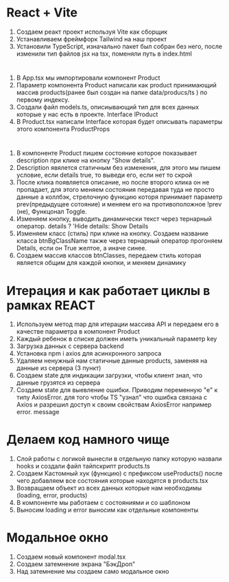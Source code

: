 # React + Vite

1. Создаем реакт проект используя Vite как сборщик
2. Устанавливаем фреймфорк Tailwind на наш проект
3. Установили TypeScript, изначально пакет был собран без него, после изменили тип файлов jsx на tsx, поменяли путь в index.html

# 

1. В Аpp.tsx мы импортировали компонент Product
2. Параметр компонента Product написали как product принимающий массив products(ранее был создан на папке data/producs/ts ) по первому индексу.
3. Cоздали  файл models.ts, описиывающий тип для всех данных которые у нас есть в проекте.  Interface IProduct
4. В Product.tsx написали Interface которая будет описывать параметры этого компонента ProductProps

#

1. В компоненте Product пишем состояние которое  показывает description при клике на кнопку "Show details".
2. Description явялется статичным без изменения, для этого мы пишем условие, если details true, то выведи его, если нет то скрой
3. После клика появляется описание, но после второго клика он не пропадает, для этого меняем состояния передавая туда не просто данные а коллбэк, стрелочную функцию которя принимает параметр prev(предыдущее сотояние) и меняем его на противоположное !prev (не), Функцонал Toggle.
4. Изменяем кнопку, выводить динамически текст через тернарный оператор. details ? 'Hide details: Show Details
5. Изменяем класс (стиль) при клике на кнопку. Создаем название класса btnBgClassName также через тернарный оператор прогоняем Details, если он True желтое, а иначе синее.
6. Создаем массив классов btnClasses, передаем стиль которая является общим для каждой кнопки, и меняем динамику 

# Итерация и как работает циклы в рамках REACT 

1. Используем метод map для итерации массива API и передаем его в качестве параметра в компонент Product
2. Каждый ребенок в списке должен иметь уникальный параметр key 
3. Загрузка данных с сервера backend
4. Установка npm i axios для асинхронного запроса
5. Удаляем ненужный нам статичные данные products, заменяя на данные из сервера (3 пункт)
6. Cоздаем state для индикации загрузки, чтобы клиент знал, что данные грузятся из сервера
7. Cоздаем state для выевление ошибки. Приводим переменную "e" к типу AxiosError. для того чтобы TS "узнал" что ошибка связана с Axios и разрешил доступ к своим свойствам AxiosError например error. message

# Делаем код намного чище

1. Слой работы с логикой вынесли в отдельную папку которую назвали hooks и создали файл тайпскрипт products.ts
2. Создаем Кастомный хук (функцию) с префиксом useProducts() после чего добавляем все состояния которые находятся в products.tsx 
3. Возвращаем объект из всех данных которые нам необходимы (loading, error, products)
4. В компоненте мы работаем с состояниями и со шаблоном 
5. Выносим  loading и error выносим как отдельные компоненты

# Модальное окно 

1. Cоздаем новый компонент modal.tsx
2. Cоздаем затемнение экрана "БэкДроп"
3. Над затемнение мы создаем само модальное окно